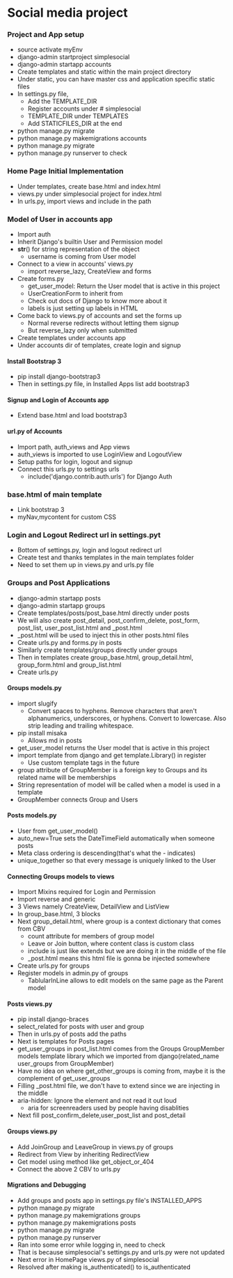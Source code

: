 # Social media project

### Project and App setup
* source activate myEnv
* django-admin startproject simplesocial
* django-admin startapp accounts
* Create templates and static within the main project directory
* Under static, you can have master css and application specific static files
* In settings.py file, 
    * Add the TEMPLATE_DIR
    * Register accounts under # simplesocial
    * TEMPLATE_DIR under TEMPLATES
    * Add STATICFILES_DIR at the end
* python manage.py migrate
* python manage.py makemigrations accounts
* python manage.py migrate
* python manage.py runserver to check 

### Home Page Initial Implementation
* Under templates, create base.html and index.html
* views.py under simplesocial project for index.html
* In urls.py, import views and include in the path

### Model of User in accounts app
* Import auth
* Inherit Django's builtin User and Permission model
* __str__() for string representation of the object 
    * username is coming from User model
* Connect to a view in accounts' views.py 
    * import reverse_lazy, CreateView and forms
* Create forms.py 
    * get_user_model: Return the User model that is active in this project
    * UserCreationForm to inherit from
    * Check out docs of Django to know more about it
    * labels is just setting up labels in HTML
* Come back to views.py of accounts and set the forms up
    * Normal reverse redirects without letting them signup
    * But reverse_lazy only when submitted
* Create templates under accounts app
* Under accounts dir of templates, create login and signup

#### Install Bootstrap 3
* pip install django-bootstrap3
* Then in settings.py file, in Installed Apps list add bootstrap3

#### Signup and Login of Accounts app
* Extend base.html and load bootstrap3

#### url.py of Accounts
* Import path, auth_views and App views
* auth_views is imported to use LoginView and LogoutView
* Setup paths for login, logout and signup
* Connect this urls.py to settings urls
    * include('django.contrib.auth.urls') for Django Auth

### base.html of main template
* Link bootstrap 3
* myNav,mycontent for custom CSS

### Login and Logout Redirect url in settings.pyt
* Bottom of settings.py, login and logout redirect url
* Create test and thanks templates in the main templates folder
* Need to set them up in views.py and urls.py file

### Groups and Post Applications
* django-admin startapp posts
* django-admin startapp groups
* Create templates/posts/post_base.html directly under posts
* We will also create post_detail, post_confirm_delete, post_form, post_list, user_post_list.html and _post.html
* _post.html will be used to inject this in other posts.html files
* Create urls.py and forms.py in posts
* Similarly create templates/groups directly under groups
* Then in templates create group_base.html, group_detail.html, group_form.html and group_list.html
* Create urls.py 

#### Groups models.py
* import slugify
    * Convert spaces to hyphens. Remove characters that aren't alphanumerics, underscores, or hyphens. Convert to lowercase. Also strip leading and trailing whitespace.
* pip install misaka
    * Allows md in posts
* get_user_model returns the User model that is active in this project
* import template from django and get template.Library() in register
    * Use custom template tags in the future
* group attribute of GroupMember is a foreign key to Groups and its related name will be memberships
* String representation of model will be called when a model is used in a template
* GroupMember connects Group and Users

#### Posts models.py
* User from get_user_model()
* auto_new=True sets the DateTimeField automatically when someone posts
* Meta class ordering is descending(that's what the - indicates)
* unique_together so that every message is uniquely linked to the User

#### Connecting Groups models to views
* Import Mixins required for Login and Permission
* Import reverse and generic
* 3 Views namely CreateView, DetailView and ListView
* In group_base.html, 3 blocks
* Next group_detail.html, where group is a context dictionary that comes from CBV
    * count attribute for members of group model
    * Leave or Join button, where content class is custom class
    * include is just like extends but we are doing it in the middle of the file
    * _post.html means this html file is gonna be injected somewhere
* Create urls.py for groups
* Register models in admin.py of groups
    * TablularInLine allows to edit models on the same page as the Parent model

#### Posts views.py
* pip install django-braces
* select_related for posts with user and group
* Then in urls.py of posts add the paths
* Next is templates for Posts pages
* get_user_groups in post_list.html comes from the Groups GroupMember models template library which we imported from django(related_name user_groups from GroupMember)
* Have no idea on where get_other_groups is coming from, maybe it is the complement of get_user_groups
* Filling _post.html file, we don't have to extend since we are injecting in the middle
* aria-hidden: Ignore the element and not read it out loud
    * aria for screenreaders used by people having disablities
* Next fill post_confirm_delete,user_post_list and post_detail

#### Groups views.py
* Add JoinGroup and LeaveGroup in views.py of groups
* Redirect from View by inheriting RedirectView
* Get model using method like get_object_or_404
* Connect the above 2 CBV to urls.py

#### Migrations and Debugging
* Add groups and posts app in settings.py file's INSTALLED_APPS
* python manage.py migrate
* python manage.py makemigrations groups
* python manage.py makemigrations posts
* python manage.py migrate
* python manage.py runserver
* Ran into some error while logging in, need to check
* That is because simplesocial's settings.py and urls.py were not updated
* Next error in HomePage views.py of simplesocial
* Resolved after making is_authenticated() to is_authenticated